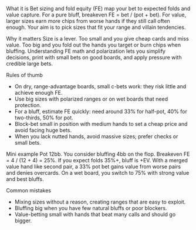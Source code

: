 What it is
Bet sizing and fold equity (FE) map your bet to expected folds and value capture. For a pure bluff, breakeven FE = bet / (pot + bet). For value, larger sizes earn more chips from worse hands if they still call often enough. Your aim is to pick sizes that fit your range and villain tendencies.

Why it matters
Size is a lever. Too small and you give cheap cards and miss value. Too big and you fold out the hands you target or burn chips when bluffing. Understanding FE math and polarization lets you simplify decisions, print with small bets on good boards, and apply pressure with credible large bets.

Rules of thumb

* On dry, range-advantage boards, small c-bets work: they risk little and achieve enough FE.
* Use big sizes with polarized ranges or on wet boards that need protection.
* For a bluff, estimate FE quickly: need around 33% for half-pot, 40% for two-thirds, 50% for pot.
* Block-bet small in position with medium hands to set a cheap price and avoid facing huge bets.
* When you lack nutted hands, avoid massive sizes; prefer checks or small bets.

Mini example
Pot 12bb. You consider bluffing 4bb on the flop. Breakeven FE = 4 / (12 + 4) = 25%. If you expect folds 35%+, bluff is +EV. With a merged value hand like second pair, a 33% pot bet gains value from worse pairs and denies overcards. On a wet board, you switch to 75% with strong value and best bluffs.

Common mistakes

* Mixing sizes without a reason, creating ranges that are easy to exploit.
* Bluffing big when you have few natural bluffs or poor blockers.
* Value-betting small with hands that beat many calls and should go bigger.

